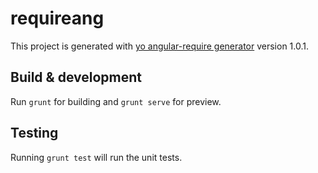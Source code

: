 # requireang

This project is generated with [yo angular-require generator](https://github.com/aaronallport/generator-angular-require)
version 1.0.1.

## Build & development

Run `grunt` for building and `grunt serve` for preview.

## Testing

Running `grunt test` will run the unit tests.

